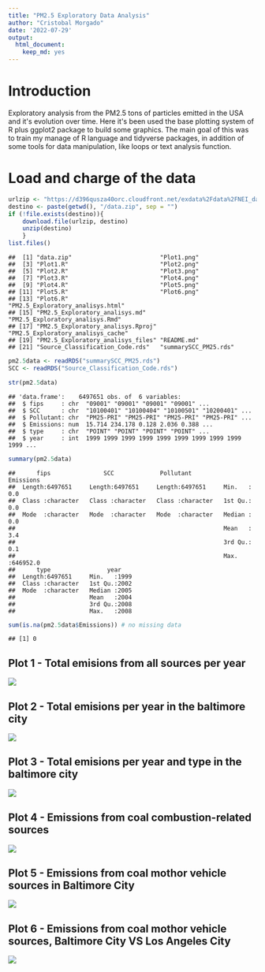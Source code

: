 ```yaml
---
title: "PM2.5 Exploratory Data Analysis"
author: "Cristobal Morgado"
date: '2022-07-29'
output: 
  html_document: 
    keep_md: yes
---
```


# Introduction

Exploratory analysis from the PM2.5 tons of particles emitted in the USA and it's evolution over time. Here it's been used the base plotting system of R plus ggplot2 package to build some graphics. The main goal of this was to train my manage of R language and tidyverse packages, in addition of some tools for data manipulation, like loops or text analysis function.

# Load and charge of the data


```r
urlzip <- "https://d396qusza40orc.cloudfront.net/exdata%2Fdata%2FNEI_data.zip"
destino <- paste(getwd(), "/data.zip", sep = "")
if (!file.exists(destino)){
    download.file(urlzip, destino)
    unzip(destino)
    }
list.files()
```

```
##  [1] "data.zip"                         "Plot1.png"                       
##  [3] "Plot1.R"                          "Plot2.png"                       
##  [5] "Plot2.R"                          "Plot3.png"                       
##  [7] "Plot3.R"                          "Plot4.png"                       
##  [9] "Plot4.R"                          "Plot5.png"                       
## [11] "Plot5.R"                          "Plot6.png"                       
## [13] "Plot6.R"                          "PM2.5_Exploratory_analisys.html" 
## [15] "PM2.5_Exploratory_analisys.md"    "PM2.5_Exploratory_analisys.Rmd"  
## [17] "PM2.5_Exploratory_analisys.Rproj" "PM2.5_Exploratory_analisys_cache"
## [19] "PM2.5_Exploratory_analisys_files" "README.md"                       
## [21] "Source_Classification_Code.rds"   "summarySCC_PM25.rds"
```

```r
pm2.5data <- readRDS("summarySCC_PM25.rds")
SCC <- readRDS("Source_Classification_Code.rds")

str(pm2.5data) 
```

```
## 'data.frame':	6497651 obs. of  6 variables:
##  $ fips     : chr  "09001" "09001" "09001" "09001" ...
##  $ SCC      : chr  "10100401" "10100404" "10100501" "10200401" ...
##  $ Pollutant: chr  "PM25-PRI" "PM25-PRI" "PM25-PRI" "PM25-PRI" ...
##  $ Emissions: num  15.714 234.178 0.128 2.036 0.388 ...
##  $ type     : chr  "POINT" "POINT" "POINT" "POINT" ...
##  $ year     : int  1999 1999 1999 1999 1999 1999 1999 1999 1999 1999 ...
```

```r
summary(pm2.5data)
```

```
##      fips               SCC             Pollutant           Emissions       
##  Length:6497651     Length:6497651     Length:6497651     Min.   :     0.0  
##  Class :character   Class :character   Class :character   1st Qu.:     0.0  
##  Mode  :character   Mode  :character   Mode  :character   Median :     0.0  
##                                                           Mean   :     3.4  
##                                                           3rd Qu.:     0.1  
##                                                           Max.   :646952.0  
##      type                year     
##  Length:6497651     Min.   :1999  
##  Class :character   1st Qu.:2002  
##  Mode  :character   Median :2005  
##                     Mean   :2004  
##                     3rd Qu.:2008  
##                     Max.   :2008
```

```r
sum(is.na(pm2.5data$Emissions)) # no missing data
```

```
## [1] 0
```

## Plot 1 - Total emisions from all sources per year

![](PM2.5_Exploratory_analisys_files/figure-html/plot1-1.svg)<!-- -->

## Plot 2 - Total emisions per year in the baltimore city

![](PM2.5_Exploratory_analisys_files/figure-html/plot2-1.svg)<!-- -->

## Plot 3 - Total emisions per year and type in the baltimore city

![](PM2.5_Exploratory_analisys_files/figure-html/plot3-1.svg)<!-- -->

## Plot 4 - Emissions from coal combustion-related sources

![](PM2.5_Exploratory_analisys_files/figure-html/unnamed-chunk-2-1.svg)<!-- -->

## Plot 5 - Emissions from coal mothor vehicle sources in Baltimore City

![](PM2.5_Exploratory_analisys_files/figure-html/Plot5-1.svg)<!-- -->

## Plot 6 - Emissions from coal mothor vehicle sources, Baltimore City VS Los Angeles City

![](PM2.5_Exploratory_analisys_files/figure-html/Plot6-1.svg)<!-- -->
